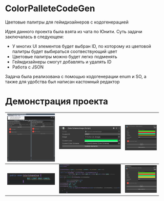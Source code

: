 # ColorPalleteCodeGen
Цветовые палитры для геймдизайнеров с кодогенерацией

Идея данного проекта была взята из чата по Юнити.
Суть задачи заключалась в следующем:
* У многих UI элементов будет выбран ID, по которому из цветовой палитры будет выбираться соотвествующий цвет
* Цветовые палитры можно будет легко подменять
* Геймдизайнеры смогут добавлять и удалять ID
* Работа с JSON

Задача была реализована с помощью кодогенерации enum и SO, а также для удобства был написан кастомный редактор

# Демонстрация проекта
| <img src="Demo/1.jpg" />  | <img src="Demo/2.jpg"/>  | <img src="Demo/3.jpg" />  |
| :------------ |:---------------:| -----:|
| <img src="Demo/4.jpg" />      | <img src="Demo/5.JPG" /> | <img src="Demo/6.JPG" /> |

